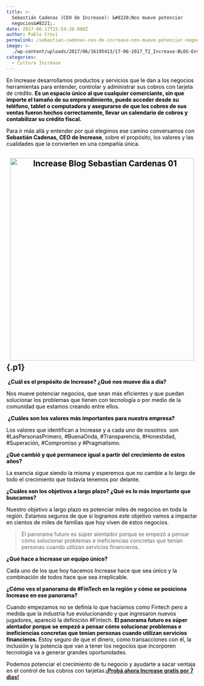 ```yaml
---
title: >-
  Sebastián Cadenas (CEO de Increase): &#8220;Nos mueve potenciar
  negocios&#8221;.
date: 2017-06-17T15:54:20.000Z
author: Pablo Croci
permalink: /sebastian-cadenas-ceo-de-increase-nos-mueve-potenciar-negocios/
image: >-
  ./wp-content/uploads/2017/06/16195413/17-06-2017_T2_Increase-BLOG-Entrevista-02.jpg
categories:
  - Cultura Increase
---
```

<p style="text-align: left;">
  <span style="color: #000000;">En Increase desarrollamos productos y servicios que le dan a los negocios herramientas para entender, controlar y administrar sus cobros con tarjeta de crédito. <strong>Es un espacio único al que cualquier comerciante, sin que importe el tamaño de su emprendimiento, puede acceder desde su teléfono, tablet o computadora y asegurarse de que los cobros de sus ventas fueron hechos correctamente, llevar un calendario de cobros y contabilizar su crédito fiscal.</strong></span>
</p>

<p class="p1" style="text-align: left;">
  <span style="color: #000000;">Para ir más allá y entender por qué elegimos ese camino conversamos con <strong>Sebastián Cadenas, CEO de Increase</strong>, sobre el propósito, los valores y las cualidades que la convierten en una compañía única. </span>
</p>

## <span style="color: #000000;"> <img class=" size-full wp-image-575" style="width: 98%; text-align: center;" src="https://d1nzec96y7u1ro.cloudfront.net/wp-content/uploads/2017/06/Increase-Blog-Sebastian_Cardenas_01.jpg" alt="Increase Blog Sebastian Cardenas 01" width="801" height="533" srcset="https://d1nzec96y7u1ro.cloudfront.net/wp-content/uploads/2017/06/09155752/Increase-Blog-Sebastian_Cardenas_01.jpg 801w, https://d1nzec96y7u1ro.cloudfront.net/wp-content/uploads/2017/06/09155752/Increase-Blog-Sebastian_Cardenas_01-300x200.jpg 300w, https://d1nzec96y7u1ro.cloudfront.net/wp-content/uploads/2017/06/09155752/Increase-Blog-Sebastian_Cardenas_01-768x511.jpg 768w" sizes="(max-width: 801px) 100vw, 801px" /></span> {.p1}

<p class="p1">
   <strong><span style="color: #000000;">¿Cuál es el propósito de Increase? ¿Qué nos mueve día a día? </span></strong>
</p>

<p class="p1" style="text-align: left;">
  <span style="color: #000000;">Nos mueve potenciar negocios, que sean más eficientes y que puedan solucionar los problemas que tienen con tecnología o por medio de la comunidad que estamos creando entre ellos.</span>
</p>

<p class="p1" style="text-align: left;">
   <strong><span style="color: #000000;">¿Cuáles son los valores más importantes para nuestra empresa?</span></strong>
</p>

<p class="p1" style="text-align: left;">
  <span style="color: #000000;">Los valores que identifican a Increase y a cada uno de nosotros  son #LasPersonasPrimero, #BuenaOnda, #Transparencia, #Honestidad, #Superación, #Compromiso y #Pragmatismo.</span>
</p>

<p class="p1" style="text-align: left;">
  <strong><span style="color: #000000;">¿Qué cambió y qué permanece igual a partir del crecimiento de estos años?</span></strong>
</p>

<p class="p1" style="text-align: left;">
  <span style="color: #000000;">La esencia sigue siendo la misma y esperemos que no cambie a lo largo de todo el crecimiento que todavía tenemos por delante.</span>
</p>

<p class="p1" style="text-align: left;">
  <strong><span style="color: #000000;">¿Cuáles son los objetivos a largo plazo? ¿Qué es lo más importante que buscamos?</span></strong>
</p>

<p class="p1" style="text-align: left;">
  <span style="color: #000000;">Nuestro objetivo a largo plazo es potenciar miles de negocios en toda la región. Estamos seguros de que si logramos este objetivo vamos a impactar en cientos de miles de familias que hoy viven de estos negocios.</span>
</p>

> El panorama futuro es súper alentador porque se empezó a pensar cómo solucionar problemas e ineficiencias concretas que tenían personas cuando utilizan servicios financieros.

<p class="p1" style="text-align: left;">
  <strong><span style="color: #000000;">¿Qué hace a Increase un equipo único? </span></strong>
</p>

<p class="p1" style="text-align: left;">
  <span style="color: #000000;">Cada uno de los que hoy hacemos Increase hace que sea único y la combinación de todos hace que sea irreplicable.</span>
</p>

<p class="p1" style="text-align: left;">
  <strong><span style="color: #000000;">¿Cómo ves el panorama de #FinTech en la región y cómo se posiciona Increase en ese panorama? </span></strong>
</p>

<p class="p1" style="text-align: left;">
  <span style="color: #000000;">Cuando empezamos no se definía lo que hacíamos como Fintech pero a medida que la industria fue evolucionando y que ingresaron nuevos jugadores, apareció la definición #Fintech. </span><strong><span style="color: #000000;">El panorama futuro es súper alentador porque se empezó a pensar cómo solucionar problemas e ineficiencias concretas que tenían personas cuando utilizan servicios financieros. </span></strong><span style="color: #000000;">Estoy seguro de que el dinero, como transacciones con él, la inclusión y la potencia que van a tener los negocios que incorporen tecnología va a generar grandes oportunidades.</span>
</p>

<p class="p1" style="text-align: left;">
  <span style="color: #000000;">Podemos potenciar el crecimiento de tu negocio y ayudarte a sacar ventaja en el control de tus cobros con tarjetas.</span><span style="color: #000000;"><strong><a href="http://www.increase.com.ar" target="_blank" rel="noopener">¡Probá ahora Increase gratis por 7 días!</a></strong></span>
</p>
